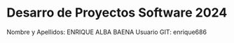 # Desarro de Proyectos Software 2024

Nombre y Apellidos: ENRIQUE ALBA BAENA  Usuario GIT: enrique686
